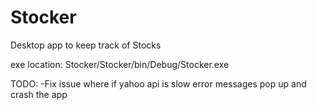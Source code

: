 # Stocker
Desktop app to keep track of Stocks

exe location: Stocker/Stocker/bin/Debug/Stocker.exe

TODO:
  -Fix issue where if yahoo api is slow error messages pop up and crash the app
